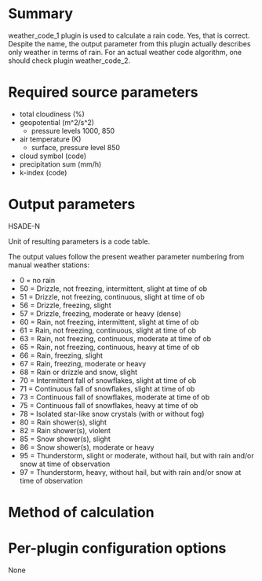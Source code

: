 # Summary

weather_code_1 plugin is used to calculate a rain code. Yes, that is correct. Despite the name, the output parameter from this plugin actually describes only weather in terms of rain. For an actual weather code algorithm, one should check plugin weather_code_2.

# Required source parameters

* total cloudiness (%)
* geopotential (m^2/s^2)
    * pressure levels 1000, 850
* air temperature (K)
    * surface, pressure level 850
* cloud symbol (code)
* precipitation sum (mm/h)
* k-index (code)

# Output parameters

HSADE-N

Unit of resulting parameters is a code table.

The output values follow the present weather parameter numbering from manual weather stations:

* 0 = no rain
* 50 = Drizzle, not freezing, intermittent, slight at time of ob
* 51 = Drizzle, not freezing, continuous, slight at time of ob
* 56 = Drizzle, freezing, slight
* 57 = Drizzle, freezing, moderate or heavy (dense)
* 60 = Rain, not freezing, intermittent, slight at time of ob
* 61 = Rain, not freezing, continuous, slight at time of ob
* 63 = Rain, not freezing, continuous, moderate at time of ob
* 65 = Rain, not freezing, continuous, heavy at time of ob
* 66 = Rain, freezing, slight
* 67 = Rain, freezing, moderate or heavy
* 68 = Rain or drizzle and snow, slight
* 70 = Intermittent fall of snowflakes, slight at time of ob
* 71 = Continuous fall of snowflakes, slight at time of ob
* 73 = Continuous fall of snowflakes, moderate at time of ob
* 75 = Continuous fall of snowflakes, heavy at time of ob
* 78 = Isolated star-like snow crystals (with or without fog)
* 80 = Rain shower(s), slight
* 82 = Rain shower(s), violent
* 85 = Snow shower(s), slight
* 86 = Snow shower(s), moderate or heavy
* 95 = Thunderstorm, slight or moderate, without hail, but with rain and/or snow at time of observation
* 97 = Thunderstorm, heavy, without hail, but with rain and/or snow at time of observation

# Method of calculation

# Per-plugin configuration options

None

